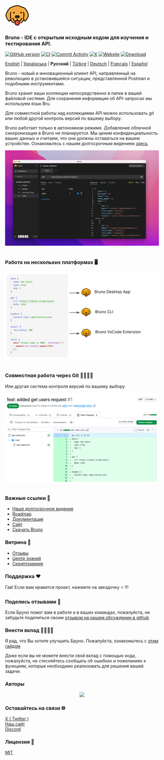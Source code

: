 <br />
<img src="assets/images/logo-transparent.png" width="80"/>

### Bruno - IDE с открытым исходным кодом для изучения и тестирования API.

[![GitHub version](https://badge.fury.io/gh/usebruno%2Fbruno.svg)](https://badge.fury.io/gh/usebruno%bruno)
[![CI](https://github.com/usebruno/bruno/actions/workflows/unit-tests.yml/badge.svg?branch=main)](https://github.com/usebruno/bruno/workflows/unit-tests.yml)
[![Commit Activity](https://img.shields.io/github/commit-activity/m/usebruno/bruno)](https://github.com/usebruno/bruno/pulse)
[![X](https://img.shields.io/twitter/follow/use_bruno?style=social&logo=x)](https://twitter.com/use_bruno)
[![Website](https://img.shields.io/badge/Website-Visit-blue)](https://www.usebruno.com)
[![Download](https://img.shields.io/badge/Download-Latest-brightgreen)](https://www.usebruno.com/downloads)

[English](/readme.md) | [Українська](/readme_ua.md) | **Русский** | [Türkçe](/readme_tr.md) | [Deutsch](/readme_de.md) | [Français](/readme_fr.md) | [Español](/readme_es.md)

Bruno - новый и инновационный клиент API, направленный на революцию в установившейся ситуации, представленной Postman и подобными инструментами.

Bruno хранит ваши коллекции непосредственно в папке в вашей файловой системе. Для сохранения информации об API-запросах мы используем язык Bru.

Для совместной работы над коллекциями API можно использовать git или любой другой контроль версий по вашему выбору.

Bruno работает только в автономном режиме. Добавление облачной синхронизации в Bruno не планируется. Мы ценим конфиденциальность ваших данных и считаем, что они должны оставаться на вашем устройстве. Ознакомьтесь с нашим долгосрочным видением [здесь](https://github.com/usebruno/bruno/discussions/269)

![bruno](assets/images/landing-2.png) <br /><br />

### Работа на нескольких платформах 🖥️

![bruno](assets/images/run-anywhere.png) <br /><br />

### Совместная работа через Git 👩‍💻🧑‍💻

Или другая система контроля версий по вашему выбору

![bruno](assets/images/version-control.png) <br /><br />

### Важные ссылки 📌

- [Наше долгосрочное видение](https://github.com/usebruno/bruno/discussions/269)
- [Roadmap](https://github.com/usebruno/bruno/discussions/384)
- [Документация](https://docs.usebruno.com)
- [Сайт](https://www.usebruno.com)
- [Скачать Bruno](https://www.usebruno.com/downloads)

### Витрина 🎥

- [Отзывы](https://github.com/usebruno/bruno/discussions/343)
- [Центр знаний](https://github.com/usebruno/bruno/discussions/386)
- [Скриптомания](https://github.com/usebruno/bruno/discussions/385)

### Поддержка ❤️

Гав! Если вам нравится проект, нажмите на звездочку ⭐ !!!

### Поделись отзывами 📣

Если Бруно помог вам в работе и в ваших командах, пожалуйста, не забудьте поделиться своим [отзывом на нашем обсуждении в github](https://github.com/usebruno/bruno/discussions/343)

### Внести вклад 👩‍💻🧑‍💻

Я рад, что Вы хотите улучшить Бруно. Пожалуйста, ознакомьтесь с [этим гайдом](contributing_ru.md)

Даже если вы не можете внести свой вклад с помощью кода, пожалуйста, не стесняйтесь сообщать об ошибках и пожеланиях к функциям, которые необходимо реализовать для решения вашей задачи.

### Авторы

<div align="center">
    <a href="https://github.com/usebruno/bruno/graphs/contributors">
        <img src="https://contrib.rocks/image?repo=usebruno/bruno" />
    </a>
</div>

### Оставайтесь на связи 🌐

[X ( Twitter )](https://twitter.com/use_bruno) <br />
[Наш сайт](https://www.usebruno.com) <br />
[Discord](https://discord.com/invite/KgcZUncpjq)

### Лицензия 📄

[MIT](license.md)
